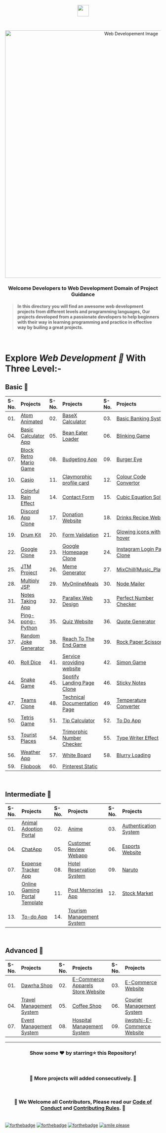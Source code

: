 <p align="center"><img align="center" height="37" src="https://img.shields.io/badge/ Web Developement- 💻-yellow.svg?&style=for-the-badge&logo=KushalDas&logoColor=blue" /> </p><br>

<p align="center"><img src="http://www.parzlogic.com/wp-content/uploads/2017/10/web-dev.jpg" alt="Web Developement Image" width=800px />
   <h3><p align="center"><strong>Welcome Developers to Web Development Domain of Project Guidance </strong></p>
</p></h3>

><h4>In this directory you will find an awesome web development projects from different levels and programming languages, Our projects developed from a passionate developers to help beginners with their way in learning programming and practice in effective way by builing a great projects. </h4>

</br>

# Explore <i>Web Development 🎯</i> With Three Level:-

## Basic 🚀

| S-No. | Projects | S-No. | Projects | S-No. | Projects |
|:--|:--|:--|:--|:--|:--|
| 01. | [Atom Animated](https://github.com/Kushal997-das/Project-Guidance/tree/main/Web%20Development/Basic/Atom%20animated) | 02. | [BaseX Calculator](https://github.com/Kushal997-das/Project-Guidance/tree/main/Web%20Development/Basic/BaseX_Calculator) | 03. | [Basic Banking System](https://github.com/Kushal997-das/Project-Guidance/tree/main/Web%20Development/Basic/Basic%20Banking%20System) |
| 04. | [Basic Calculator App](https://github.com/Kushal997-das/Project-Guidance/tree/main/Web%20Development/Basic/Basic%20Calculator%20App) | 05. | [Bean Eater Loader](https://github.com/Kushal997-das/Project-Guidance/tree/main/Web%20Development/Basic/Bean%20Eater%20Loader) | 06. | [Blinking Game](https://github.com/Kushal997-das/Project-Guidance/tree/main/Web%20Development/Basic/Blinking%20Game) |
| 07. | [Block Retro Mario Game](https://github.com/Kushal997-das/Project-Guidance/tree/main/Web%20Development/Basic/Block%20Retro%20Mario%20Game) | 08. | [Budgeting App](https://github.com/Kushal997-das/Project-Guidance/tree/main/Web%20Development/Basic/Budgeting%20App) | 09. | [Burger Eye](https://github.com/Kushal997-das/Project-Guidance/tree/main/Web%20Development/Basic/Burger%20Eye) |
| 10. | [Casio](https://github.com/Kushal997-das/Project-Guidance/tree/main/Web%20Development/Basic/Casio) | 11. | [Claymorphic profile card](https://github.com/Kushal997-das/Project-Guidance/tree/main/Web%20Development/Basic/Claymorphic%20profile%20card) | 12. | [Colour Code Convertor](https://github.com/Kushal997-das/Project-Guidance/tree/main/Web%20Development/Basic/Color_Code_Converter) |
| 13. | [Colorful Rain Effect](https://github.com/rajprem4214/Project-Guidance/tree/rain/Web%20Development/Basic/Colorful%20Rain%20Effect) | 14. | [Contact Form](https://github.com/Kushal997-das/Project-Guidance/tree/main/Web%20Development/Basic/Contact%20Form) | 15. | [Cubic Equation Solver](https://github.com/Kushal997-das/Project-Guidance/tree/main/Web%20Development/Basic/Cubic_Equation_Solver)
| 16. | [Discord App Clone](https://github.com/Kushal997-das/Project-Guidance/tree/main/Web%20Development/Basic/Discord_App_Clone) | 17. | [Donation Website](https://github.com/Kushal997-das/Project-Guidance/tree/main/Web%20Development/Basic/Donation%20Website) | 18. | [Drinks Recipe Website](https://github.com/Kushal997-das/Project-Guidance/tree/main/Web%20Development/Basic/Drinks%20Recipe%20Website(FruitNotBooze)) |
| 19. | [Drum Kit](https://github.com/Kushal997-das/Project-Guidance/tree/main/Web%20Development/Basic/Drum%20Kit) | 20. | [Form Validation](https://github.com/Kushal997-das/Project-Guidance/tree/main/Web%20Development/Basic/Form%20Validation) | 21. | [Glowing icons with hover](https://github.com/Kushal997-das/Project-Guidance/tree/main/Web%20Development/Basic/Glowing%20icons%20with%20hover) |
| 22. | [Google Clone](https://github.com/SamarpanCoder2002/Project-Guidance/tree/main/Web%20Development/Basic/Google%20Clone) | 23. | [Google Homepage Clone](https://github.com/rajprem4214/Project-Guidance/tree/gclone/Web%20Development/Basic/Google%20Homepage%20Clone) | 24. | [Instagram Login Page Clone](https://github.com/abhilipsasahoo03/Project-Guidance/tree/main/Web%20Development%2FBasic%2FInstagram%20Login%20Page%20Clone) |
| 25. | [JTM Project](https://github.com/Kushal997-das/Project-Guidance/tree/main/Web%20Development/Basic/JTM%20Project) | 26. | [Meme Generator](https://github.com/Kushal997-das/Project-Guidance/tree/main/Web%20Development/Basic/Meme-Generator) | 27. | [MixChill(Music_Player)](https://github.com/Kushal997-das/Project-Guidance/tree/main/Web%20Development/Basic/MixChill(Music_Player)) |
| 28. | [Multiply JSP](https://github.com/Kushal997-das/Project-Guidance/tree/main/Web%20Development/Basic/Multiply%20JSP) | 29. | [MyOnlineMeals](https://github.com/Kushal997-das/Project-Guidance/tree/main/Web%20Development/Basic/MyOnlineMeals) | 30. | [Node Mailer](https://github.com/Kushal997-das/Project-Guidance/tree/main/Web%20Development/Basic/NodeMailer) |
| 31. | [Notes Taking App](https://github.com/Kushal997-das/Project-Guidance/tree/main/Web%20Development/Basic/Notes%20Taking%20App) | 32. | [Parallex Web Design](https://github.com/rajprem4214/Project-Guidance/tree/pd/Web%20Development/Basic/Parallex-Web-Design) | 33. | [Perfect Number Checker](https://github.com/Kushal997-das/Project-Guidance/tree/main/Web%20Development/Basic/Perfect%20Number%20Checker) |
| 34. | [Ping-pong-Python](https://github.com/Kushal997-das/Project-Guidance/tree/main/Web%20Development/Basic/Ping-pong-Python) | 35. | [Quiz Website](https://github.com/Kushal997-das/Project-Guidance/tree/main/Web%20Development/Basic/Quiz%20Website) | 36. | [Quote Generator](https://github.com/SomyaRanjanSahu/Project-Guidance/tree/somya/Web%20Development/Basic/Quote%20Generator) |
| 37. | [Random Joke Generator](https://github.com/Kushal997-das/Project-Guidance/tree/main/Web%20Development/Basic/Random%20Joke%20Generator) | 38. | [Reach To The End Game](https://github.com/Kushal997-das/Project-Guidance/tree/main/Web%20Development/Basic/Reach%20To%20The%20End%20Game) | 39. | [Rock Paper Scissors](https://github.com/Kushal997-das/Project-Guidance/tree/main/Web%20Development/Basic/RockPaperScissors) |
| 40. | [Roll Dice](https://github.com/Kushal997-das/Project-Guidance/tree/main/Web%20Development/Basic/Roll%20Dice) | 41. | [Service providing website](https://github.com/charu1603/Project-Guidance/tree/main/Web%20Development/Intermediate/Service%20providing%20website) | 42. | [Simon Game](https://github.com/Kushal997-das/Project-Guidance/tree/main/Web%20Development/Basic/Simon%20Game) | 43. | [Slide And Collect Game](https://github.com/Kushal997-das/Project-Guidance/tree/main/Web%20Development/Basic/Slide%20And%20Collect%20Game) |
| 44. | [Snake Game](https://github.com/Rashmisingh-18/Project-Guidance/tree/main/Web%20Development/Basic/Snake%20Game) | 45. | [Spotify Landing Page Clone](https://github.com/abhilipsasahoo03/Project-Guidance/tree/my-patch/Web%20Development%2FBasic%2FSpotify%20Landing%20Page%20Clone) | 46. | [Sticky Notes](https://github.com/Kushal997-das/Project-Guidance/tree/main/Web%20Development/Basic/Sticky%20Notes) |
| 47. | [Teams Clone](https://github.com/Kushal997-das/Project-Guidance/tree/main/Web%20Development/Basic/Teams%20Clone) | 48. | [Technical Documentation Page](https://adhetya.github.io/Technical_Documentation_Page/) | 49. | [Temperature Converter](https://github.com/Kushal997-das/Project-Guidance/tree/main/Web%20Development/Basic/Temperature%20Converter) |
| 50. | [Tetris Game](https://github.com/SomyaRanjanSahu/Project-Guidance/tree/somya/Web%20Development/Basic/Tetris%20Game) | 51. | [Tip Calculator](https://github.com/RiyaBhandari-2811/Project-Guidance/tree/TipForm/Web%20Development) | 52. | [To Do App](https://github.com/Kushal997-das/Project-Guidance/tree/main/Web%20Development/Basic/To%20Do%20App) |
| 53. | [Tourist Places](https://github.com/Kushal997-das/Project-Guidance/tree/main/Web%20Development/Basic/Tourist%20Places) | 54. | [Trimorphic Number Checker](https://github.com/Kushal997-das/Project-Guidance/tree/main/Web%20Development/Basic/Trimorphic%20Number%20Checker) | 55. | [Type Writer Effect](https://github.com/Kushal997-das/Project-Guidance/tree/main/Web%20Development/Basic/Type%20Writer%20Effect) |
| 56. | [Weather App](https://github.com/Kushal997-das/Project-Guidance/tree/main/Web%20Development/Basic/Weather%20App) | 57. | [White Board](https://github.com/Kushal997-das/Project-Guidance/tree/main/Web%20Development/Basic/White%20Board) | 58. | [Blurry Loading](https://github.com/Kushal997-das/Project-Guidance/tree/main/Web%20Development/Basic/blurry_loading) |
| 59. | [Flipbook](https://github.com/Kushal997-das/Project-Guidance/tree/main/Web%20Development/Basic/flipbook) | 60. | [Pinterest Static](https://github.com/Kushal997-das/Project-Guidance/tree/main/Web%20Development/Basic/pinterest-static)
<br>

## Intermediate 🚀

| S-No. | Projects | S-No. | Projects | S-No. | Projects |
|:--|:--|:--|:--|:--|:--|
| 01. | [Animal Adoption Portal](https://github.com/Kushal997-das/Project-Guidance/tree/main/Web%20Development/Intermediate/animal%20adoption%20portal) | 02. | [Anime](https://github.com/Kushal997-das/Project-Guidance/tree/main/Web%20Development/Intermediate/Anime) | 03. | [Authentication System](https://github.com/Kushal997-das/Project-Guidance/tree/main/Web%20Development/Intermediate/Authentication%20System) |
| 04. | [ChatApp](https://github.com/Kushal997-das/Project-Guidance/tree/main/Web%20Development/Intermediate/ChatApp) | 05. | [Customer Review Webapp](https://github.com/Kushal997-das/Project-Guidance/tree/main/Web%20Development/Intermediate/Customer%20Review%20Webapp) | 06. | [Esports Website](https://github.com/Kushal997-das/Project-Guidance/tree/main/Web%20Development/Intermediate/Esports%20Website) |
| 07. | [Expense Tracker App](https://github.com/Kushal997-das/Project-Guidance/tree/main/Web%20Development/Intermediate/Expense%20Tracker%20App) | 08. | [Hotel Reservation System](https://github.com/Kushal997-das/Project-Guidance/tree/main/Web%20Development/Intermediate/Hotel%20Reservation%20System) | 09. | [Naruto](https://github.com/Kushal997-das/Project-Guidance/tree/main/Web%20Development/Intermediate/Naruto) |
| 10. | [Online Gaming Portal Template](https://github.com/Kushal997-das/Project-Guidance/tree/main/Web%20Development/Intermediate/Online%20Gaming%20Portal%20Template) | 11. | [Post Memories App](https://github.com/Kushal997-das/Project-Guidance/tree/main/Web%20Development/Intermediate/post-memories-app) | 12. | [Stock Market](https://github.com/Kushal997-das/Project-Guidance/tree/main/Web%20Development/Intermediate/Stock%20Market) |
| 13. | [To-do App](https://github.com/Kushal997-das/Project-Guidance/tree/main/Web%20Development/Intermediate/To-do%20app) | 14. | [Tourism Management System](https://github.com/Kushal997-das/Project-Guidance/tree/main/Web%20Development/Intermediate/TourismManagementSystem) 
<br>

## Advanced 🚀

| S-No. | Projects | S-No. | Projects | S-No. | Projects |
|:--|:--|:--|:--|:--|:--|
| 01. | [Dawrha Shop](https://github.com/Kushal997-das/Project-Guidance/tree/main/Web%20Development/Advanced/Dawrha%20Shop) | 02. | [E-Commerce Apparels Store Website](https://github.com/Kushal997-das/Project-Guidance/tree/main/Web%20Development/Advanced/E-Comm%20Apparels%20Store%20Website) | 03. | [E-Commerce Website](https://github.com/Kushal997-das/Project-Guidance/tree/main/Web%20Development/Advanced/E-Commerce%20Website)
| 04. | [Travel Management System](https://github.com/Kushal997-das/Project-Guidance/tree/main/Web%20Development/Advanced/Travel%20Management%20System) | 05. | [Coffee Shop](https://github.com/Kushal997-das/Project-Guidance/tree/main/Web%20Development/Advanced/coffee%20shop) | 06. | [Courier Management System](https://github.com/Kushal997-das/Project-Guidance/tree/main/Web%20Development/Advanced/courier%20management%20system) |
| 07. | [Event Management System](https://github.com/Kushal997-das/Project-Guidance/tree/main/Web%20Development/Advanced/event%20management%20system) | 08. | [Hospital Management System](https://github.com/Kushal997-das/Project-Guidance/tree/main/Web%20Development/Advanced/hospital%20management%20system) | 09. | [iiwotshi-E-Commerce Website](https://github.com/Kushal997-das/Project-Guidance/tree/main/Web%20Development/Advanced/iiwotshi-E-Commerce%20Website) |

---

<h3> <p align="center">Show some ❤️ by starring⭐ this Repository!</p> </h3> <br>

<h3> <p align="center"> 💌 More projects will added consecutively. 💌</p> </h3> <br>

### <p align="center"> 🎉 We Welcome all Contributors, Please read our [Code of Conduct](https://github.com/Kushal997-das/Project-Guidance/blob/main/CODE_OF_CONDUCT.md) and [Contributing Rules](https://github.com/Kushal997-das/Project-Guidance/blob/main/CONTRIBUTING.md). 🎉<br> <br>

[![forthebadge](https://forthebadge.com/images/badges/built-by-developers.svg)](https://forthebadge.com)
[![forthebadge](https://forthebadge.com/images/badges/built-with-love.svg)](https://forthebadge.com)
[![forthebadge](https://forthebadge.com/images/badges/built-with-swag.svg)](https://forthebadge.com)
[![smile please](https://forthebadge.com/images/badges/makes-people-smile.svg)](https://github.com/Kushal997-das/)
